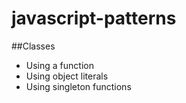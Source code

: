 # javascript-patterns

##Classes

- Using a function
- Using object literals
- Using singleton functions
